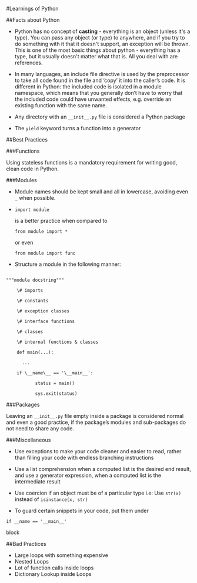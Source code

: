 #Learnings of Python

##Facts about Python
* Python has no concept of **casting** - everything is an object (unless it's a type). You can pass any object (or type) to anywhere, and if you try to do something with it that it doesn't support, an exception will be thrown. This is one of the most basic things about python - everything has a type, but it usually doesn't matter what that is. All you deal with are references.

* In many languages, an include file directive is used by the preprocessor to take all code found in the file and ‘copy’ it into the caller’s code. It is different in Python: the included code is isolated in a module namespace, which means that you generally don’t have to worry that the included code could have unwanted effects, e.g. override an existing function with the same name.

* Any directory with an `__init__.py` file is considered a Python package

* The `yield` keyword turns a function into a generator


##Best Practices

###Functions

Using stateless functions is a mandatory requirement for writing good, clean code in Python.

###Modules

* Module names should be kept small and all in lowercase, avoiding even 	  `_` when possible.


*	<pre><code>import module</code></pre> is a better practice when compared to <pre><code>from module import *</code></pre> or even <pre><code>from module import func</code></pre>

* Structure a module in the following manner:
<pre><code>
"""module docstring"""

	\# imports

	\# constants

	\# exception classes

	\# interface functions

	\# classes

	\# internal functions & classes

	def main(...):

  	  ...

	if \__name\__ == '\__main__':

    	   status = main()

    	   sys.exit(status)
</code></pre>

###Packages

Leaving an `__init__.py` file empty inside a package is considered normal and even a good practice, if the package’s modules and sub-packages do not need to share any code.

###Miscellaneous

* Use exceptions to make your code cleaner and easier to read, rather than filling your code with endless branching instructions

* Use a list comprehension when a computed list is the desired end result, and use a generator expression, when a computed list is the intermediate result

* Use coercion if an object must be of a particular type i.e:
Use `str(x)` instead of `isinstance(x, str)`

* To guard certain snippets in your code, put them under 
<pre><code>if __name == '__main__'</code></pre> block

##Bad Practices

* Large loops with something expensive
* Nested Loops
* Lot of function calls inside loops
* Dictionary Lookup inside Loops
